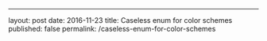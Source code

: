 ---
layout: post
date: 2016-11-23
title: Caseless enum for color schemes
published: false
permalink: /caseless-enum-for-color-schemes